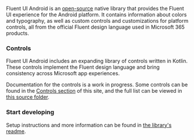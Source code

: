 Fluent UI Android is an [open-source](https://github.com/microsoft/fluentui-android) native library that provides the Fluent UI experience for the Android platform. It contains information about colors and typography, as well as custom controls and customizations for platform controls, all from the official Fluent design language used in Microsoft 365 products.

### Controls

Fluent UI Android includes an expanding library of controls written in Kotlin. These controls implement the Fluent design language and bring consistency across Microsoft app experiences.

Documentation for the controls is a work in progress. Some controls can be found in the <a href="#/controls/android" target="_blank">Controls section</a> of this site, and the full list can be viewed in [this source folder](https://github.com/microsoft/fluentui-android/blob/master/FluentUI/src/main/java/com/microsoft/fluentui).

### Start developing

Setup instructions and more information can be found in [the library's readme](https://github.com/microsoft/fluentui-android#readme).
